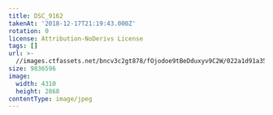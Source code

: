 ```yaml
---
title: DSC_9162
takenAt: '2018-12-17T21:19:43.000Z'
rotation: 0
license: Attribution-NoDerivs License
tags: []
url: >-
  //images.ctfassets.net/bncv3c2gt878/fOjodoe9tBeDduxyv9C2W/022a1d91a350025393c118c87fb7c183/dsc_9162_45447525805_o
size: 9836596
image:
  width: 4310
  height: 2868
contentType: image/jpeg
---
```


